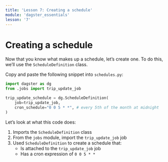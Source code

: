 ```yaml
---
title: 'Lesson 7: Creating a schedule'
module: 'dagster_essentials'
lesson: '7'
---
```


# Creating a schedule

Now that you know what makes up a schedule, let’s create one. To do this, we’ll use the `ScheduleDefinition` class.

Copy and paste the following snippet into `schedules.py`:

```python
import dagster as dg
from .jobs import trip_update_job

trip_update_schedule = dg.ScheduleDefinition(
    job=trip_update_job,
    cron_schedule="0 0 5 * *", # every 5th of the month at midnight
)
```

Let’s look at what this code does:

1. Imports the `ScheduleDefinition` class
2. From the `jobs` module, import the `trip_update_job` job
3. Used `ScheduleDefinition` to create a schedule that:
   - Is attached to the `trip_update_job` job
   - Has a cron expression of `0 0 5 * *`
